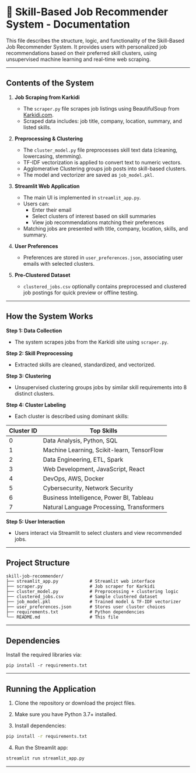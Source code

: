 
# 🧠 Skill-Based Job Recommender System - Documentation

This file describes the structure, logic, and functionality of the Skill-Based Job Recommender System. It provides users with personalized job recommendations based on their preferred skill clusters, using unsupervised machine learning and real-time web scraping.

---

##  Contents of the System

1. **Job Scraping from Karkidi**
    - The `scraper.py` file scrapes job listings using BeautifulSoup from [Karkidi.com](https://www.karkidi.com).
    - Scraped data includes: job title, company, location, summary, and listed skills.

2. **Preprocessing & Clustering**
    - The `cluster_model.py` file preprocesses skill text data (cleaning, lowercasing, stemming).
    - TF-IDF vectorization is applied to convert text to numeric vectors.
    - Agglomerative Clustering groups job posts into skill-based clusters.
    - The model and vectorizer are saved as `job_model.pkl`.

3. **Streamlit Web Application**
    - The main UI is implemented in `streamlit_app.py`.
    - Users can:
      - Enter their email
      - Select clusters of interest based on skill summaries
      - View job recommendations matching their preferences
    - Matching jobs are presented with title, company, location, skills, and summary.

4. **User Preferences**
    - Preferences are stored in `user_preferences.json`, associating user emails with selected clusters.

5. **Pre-Clustered Dataset**
    - `clustered_jobs.csv` optionally contains preprocessed and clustered job postings for quick preview or offline testing.

---

##  How the System Works

**Step 1: Data Collection**
- The system scrapes jobs from the Karkidi site using `scraper.py`.

**Step 2: Skill Preprocessing**
- Extracted skills are cleaned, standardized, and vectorized.

**Step 3: Clustering**
- Unsupervised clustering groups jobs by similar skill requirements into 8 distinct clusters.

**Step 4: Cluster Labeling**
- Each cluster is described using dominant skills:

| Cluster ID | Top Skills                                       |
|------------|--------------------------------------------------|
| 0          | Data Analysis, Python, SQL                       |
| 1          | Machine Learning, Scikit-learn, TensorFlow       |
| 2          | Data Engineering, ETL, Spark                     |
| 3          | Web Development, JavaScript, React               |
| 4          | DevOps, AWS, Docker                              |
| 5          | Cybersecurity, Network Security                  |
| 6          | Business Intelligence, Power BI, Tableau         |
| 7          | Natural Language Processing, Transformers        |

**Step 5: User Interaction**
- Users interact via Streamlit to select clusters and view recommended jobs.

---

##  Project Structure

```
skill-job-recommender/
├── streamlit_app.py            # Streamlit web interface
├── scraper.py                  # Job scraper for Karkidi
├── cluster_model.py            # Preprocessing + clustering logic
├── clustered_jobs.csv          # Sample clustered dataset
├── job_model.pkl               # Trained model & TF-IDF vectorizer
├── user_preferences.json       # Stores user cluster choices
├── requirements.txt            # Python dependencies
└── README.md                   # This file
```

---

##  Dependencies

Install the required libraries via:

```
pip install -r requirements.txt
```

---

##  Running the Application

1. Clone the repository or download the project files.

2. Make sure you have Python 3.7+ installed.

3. Install dependencies:
```bash
pip install -r requirements.txt
```

4. Run the Streamlit app:
```bash
streamlit run streamlit_app.py
```

---

